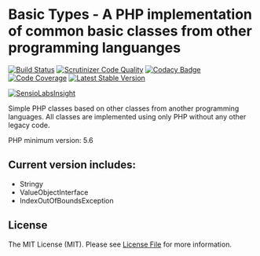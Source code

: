# Basic Types - A PHP implementation of common basic classes from other programming languanges
 [![Build Status](https://travis-ci.org/victormech/basic-types.svg?branch=master)](https://travis-ci.org/victormech/basic-types) [![Scrutinizer Code Quality](https://scrutinizer-ci.com/g/victormech/basic-types/badges/quality-score.png?b=master)](https://scrutinizer-ci.com/g/victormech/basic-types/?branch=master) [![Codacy Badge](https://api.codacy.com/project/badge/grade/fba35151cd4942ea94bfb082ac8e43c3)](https://www.codacy.com/app/victormech/basic-types) [![Code Coverage](https://scrutinizer-ci.com/g/victormech/basic-types/badges/coverage.png?b=master)](https://scrutinizer-ci.com/g/victormech/basic-types/?branch=master) [![Latest Stable Version](https://poser.pugx.org/lazyeight/basic-types/v/stable)](https://packagist.org/packages/lazyeight/basic-types)

[![SensioLabsInsight](https://insight.sensiolabs.com/projects/ccec5ce9-2c6c-4575-9f4a-1a68d9c91505/small.png)](https://insight.sensiolabs.com/projects/ccec5ce9-2c6c-4575-9f4a-1a68d9c91505)

Simple PHP classes based on other classes from another programming languages. All classes are implemented using only PHP without any other legacy code.

PHP minimum version: 5.6

## Current version includes:
  - Stringy
  - ValueObjectInterface
  - IndexOutOfBoundsException
  
## License
  
The MIT License (MIT). Please see [License File](https://github.com/victormech/basic-types/blob/master/LICENSE) for more information.

